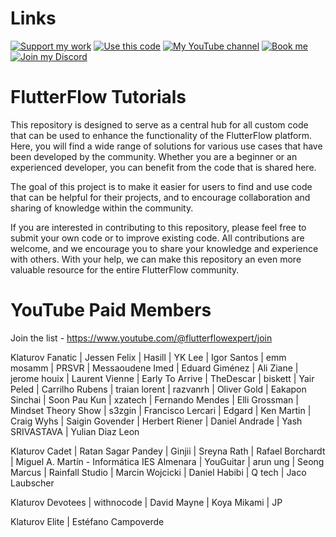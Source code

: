 # Links

[![Support my work](https://img.shields.io/badge/-Support%20my%20work-purple?style=for-the-badge&logo=github-sponsors&logoColor=white)](https://github.com/sponsors/bulgariamitko) [![Use this code](https://img.shields.io/badge/-Use%20this%20code-blue?style=for-the-badge&logo=Github)](https://bulgariamitko.github.io/flutterflowtutorials/) [![My YouTube channel](https://img.shields.io/badge/-YouTube-red?style=for-the-badge&logo=youtube&logoColor=white)](https://youtube.com/@flutterflowexpert) [![Book me](https://img.shields.io/badge/-Book%20me-green?style=for-the-badge&logo=googlecalendar&logoColor=white)](https://calendly.com/bulgaria_mitko) [![Join my Discord](https://img.shields.io/badge/-Join%20my%20Discord-orange?style=for-the-badge&logo=discord&logoColor=white)](https://discord.gg/G69hSUqEeU)


# FlutterFlow Tutorials

This repository is designed to serve as a central hub for all custom code that can be used to enhance the functionality of the FlutterFlow platform. Here, you will find a wide range of solutions for various use cases that have been developed by the community. Whether you are a beginner or an experienced developer, you can benefit from the code that is shared here.

The goal of this project is to make it easier for users to find and use code that can be helpful for their projects, and to encourage collaboration and sharing of knowledge within the community.

If you are interested in contributing to this repository, please feel free to submit your own code or to improve existing code. All contributions are welcome, and we encourage you to share your knowledge and experience with others. With your help, we can make this repository an even more valuable resource for the entire FlutterFlow community.

# YouTube Paid Members

Join the list - https://www.youtube.com/@flutterflowexpert/join

Klaturov Fanatic
| Jessen Felix
| Hasill
| YK Lee
| Igor Santos
| emm mosamm
| PRSVR
| Messaoudene Imed
| Eduard Giménez
| Ali Ziane
| jerome houix
| Laurent Vienne
| Early To Arrive
| TheDescar
| biskett
| Yair Peled
| Carrilho Rubens
| traian lorent
| razvanrh
| Oliver Gold
| Eakapon Sinchai
| Soon Pau Kun
| xzatech
| Fernando Mendes
| Elli Grossman
| Mindset Theory Show
| s3zgin
| Francisco Lercari
| Edgard
| Ken Martin
| Craig Wyhs
| Saigin Govender
| Herbert Riener
| Daniel Andrade
| Yash SRIVASTAVA
| Yulian Diaz Leon

Klaturov Cadet
| Ratan Sagar Pandey
| Ginjii
| Sreyna Rath
| Rafael Borchardt
| Miguel A. Martín - Informática IES Almenara
| YouGuitar
| arun ung
| Seong Marcus
| Rainfall Studio
| Marcin Wojcicki
| Daniel Habibi
| Q tech
| Jaco Laubscher

Klaturov Devotees
| withnocode
| David Mayne
| Koya Mikami
| JP

Klaturov Elite
| Estéfano Campoverde
